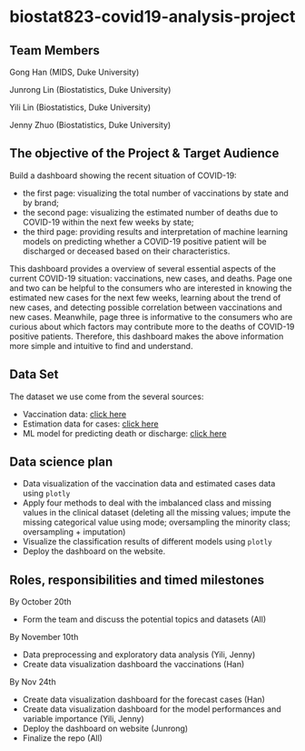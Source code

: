 # biostat823-covid19-analysis-project

## Team Members
Gong Han (MIDS, Duke University)

Junrong Lin (Biostatistics, Duke University)

Yili Lin (Biostatistics, Duke University)

Jenny Zhuo (Biostatistics, Duke University)

## The objective of the Project & Target Audience
Build a dashboard showing the recent situation of COVID-19:
   - the first page: visualizing the total number of vaccinations by state and by brand; 
   - the second page: visualizing the estimated number of deaths due to COVID-19 within the next few weeks by state; 
   - the third page: providing results and interpretation of machine learning models on predicting whether a COVID-19 positive patient will be discharged or deceased based on their characteristics.

This dashboard provides a overview of several essential aspects of the current COVID-19 situation: vaccinations, new cases, and deaths. Page one and two can be helpful to the consumers who are interested in knowing the estimated new cases for the next few weeks, learning about the trend of new cases, and detecting possible correlation between vaccinations and new cases. Meanwhile, page three is informative to the consumers who are curious about which factors may contribute more to the deaths of COVID-19 positive patients. Therefore, this dashboard makes the above information more simple and intuitive to find and understand.

## Data Set
The dataset we use come from the several sources:
   - Vaccination data: [click here](https://data.cdc.gov/Vaccinations/COVID-19-Vaccinations-in-the-United-States-Jurisdi/unsk-b7fc)
   - Estimation data for cases: [click here](https://www.cdc.gov/coronavirus/2019-ncov/science/forecasting/forecasting-us.html)
   - ML model for predicting death or discharge: [click here](https://wiki.cancerimagingarchive.net/pages/viewpage.action?pageId=89096912#89096912bcab02c187174a288dbcbf95d26179e8)

## Data science plan
   - Data visualization of the vaccination data and estimated cases data using `plotly`
   - Apply four methods to deal with the imbalanced class and missing values in the clinical dataset (deleting all the missing values; impute the missing categorical value using mode; oversampling the minority class; oversampling + imputation)
   - Visualize the classification results of different models using `plotly`
   - Deploy the dashboard on the website.
 
 ## Roles, responsibilities and timed milestones
 By October 20th
   - Form the team and discuss the potential topics and datasets (All)
  
 By November 10th
   - Data preprocessing and exploratory data analysis (Yili, Jenny)
   - Create data visualization dashboard the vaccinations (Han)
 
 By Nov 24th
   - Create data visualization dashboard for the forecast cases (Han)
   - Create data visualization dashboard for the model performances and variable importance (Yili, Jenny)
   - Deploy the dashboard on website (Junrong)
   - Finalize the repo (All)

